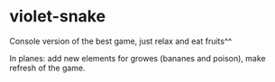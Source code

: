 # violet-snake
Console version of the best game, just relax and eat fruits^^



In planes: add new elements for growes (bananes and poison), make refresh of the game. 
